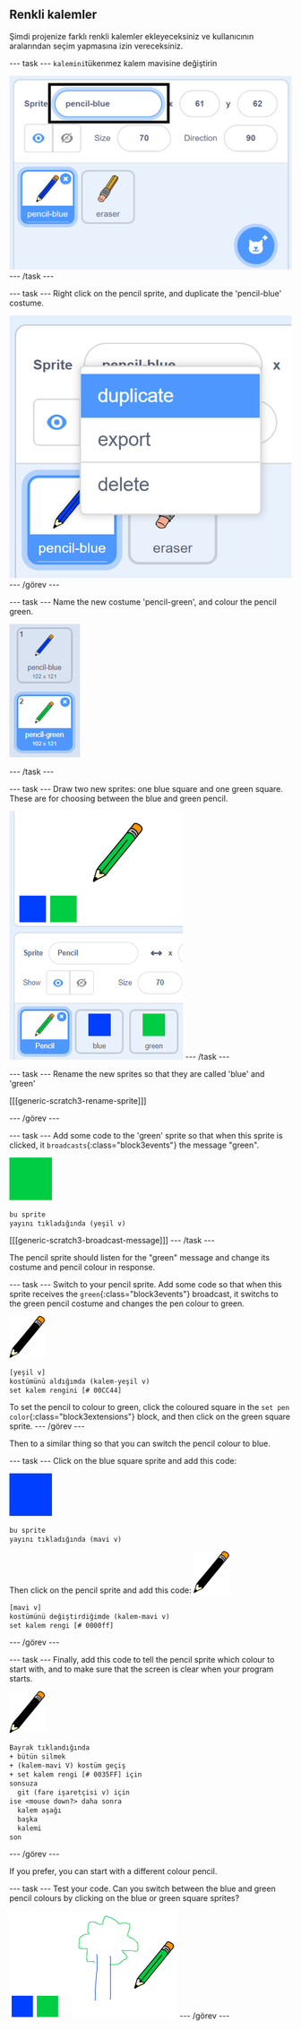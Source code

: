 ## Renkli kalemler

Şimdi projenize farklı renkli kalemler ekleyeceksiniz ve kullanıcının aralarından seçim yapmasına izin vereceksiniz.

\--- task \--- ` kalemini `tükenmez kalem mavisi</code>ne değiştirin

![rename-pencil](images/rename-pencil.png) \--- /task \---

\--- task \--- Right click on the pencil sprite, and duplicate the 'pencil-blue' costume.

![ekran görüntüsü](images/paint-blue-duplicate.png) \--- /görev \---

\--- task \--- Name the new costume 'pencil-green', and colour the pencil green.

![ekran görüntüsü](images/paint-pencil-green.png)

\--- /task \---

\--- task \--- Draw two new sprites: one blue square and one green square. These are for choosing between the blue and green pencil.

![ekran görüntüsü](images/paint-selectors.png) \--- /task \---

\--- task \--- Rename the new sprites so that they are called 'blue' and 'green'

[[[generic-scratch3-rename-sprite]]]

\--- /görev \---

\--- task \--- Add some code to the 'green' sprite so that when this sprite is clicked, it `broadcasts`{:class="block3events"} the message "green".

![green square](images/green_square.png)

```blocks3
bu sprite
yayını tıkladığında (yeşil v)
```

[[[generic-scratch3-broadcast-message]]] \--- /task \---

The pencil sprite should listen for the "green" message and change its costume and pencil colour in response.

\--- task \--- Switch to your pencil sprite. Add some code so that when this sprite receives the `green`{:class="block3events"} broadcast, it switchs to the green pencil costume and changes the pen colour to green.

![kalem](images/pencil.png)

```blocks3
[yeşil v]
kostümünü aldığımda (kalem-yeşil v)
set kalem rengini [# 00CC44]
```

To set the pencil to colour to green, click the coloured square in the `set pen color`{:class="block3extensions"} block, and then click on the green square sprite. \--- /görev \---

Then to a similar thing so that you can switch the pencil colour to blue.

\--- task \--- Click on the blue square sprite and add this code:

![blue_square](images/blue_square.png)

```blocks3
bu sprite
yayını tıkladığında (mavi v)
```

Then click on the pencil sprite and add this code: ![kalem](images/pencil.png)

```blocks3
[mavi v]
kostümünü değiştirdiğimde (kalem-mavi v)
set kalem rengi [# 0000ff]
```

\--- /görev \---

\--- task \--- Finally, add this code to tell the pencil sprite which colour to start with, and to make sure that the screen is clear when your program starts.

![kalem](images/pencil.png)

```blocks3
Bayrak tıklandığında
+ bütün silmek
+ (kalem-mavi V) kostüm geçiş
+ set kalem rengi [# 0035FF] için
sonsuza
  git (fare işaretçisi v) için
ise <mouse down?> daha sonra
  kalem aşağı
  başka
  kalemi
son
```

\--- /görev \---

If you prefer, you can start with a different colour pencil.

\--- task \--- Test your code. Can you switch between the blue and green pencil colours by clicking on the blue or green square sprites?

![ekran görüntüsü](images/paint-pens-test.png) \--- /görev \---